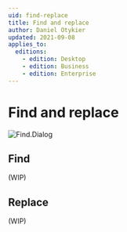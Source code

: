 ```yaml
---
uid: find-replace
title: Find and replace
author: Daniel Otykier
updated: 2021-09-08
applies_to:
  editions:
    - edition: Desktop
    - edition: Business
    - edition: Enterprise
---
```

# Find and replace

![Find.Dialog](~/images/find-dialog.png)

## Find

(WIP)

## Replace

(WIP)